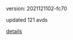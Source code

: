 version: 2021121102-fc70

updated 121 avds

[details](https://github.com/0x74f917491bfa7ebfa379/ali_avd_db/blob/master/change_log/2021/12/11/02/fc70.txt)